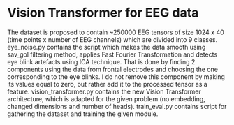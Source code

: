 # Vision Transformer for EEG data

The dataset is proposed to contain ~250000 EEG tensors of size 1024 x 40 (time points x number of EEG channels) which are divided into 9 classes. eye_noise.py contains the script which makes the data smooth using sav_gol filtering method, applies Fast Fourier Transformation and detects eye blink artefacts using ICA technique. That is done by finding 2 components using the data from frontal electrodes and choosing the one corresponding to the eye blinks. I do not remove this component by making its values equal to zero, but rather add it to the processed tensor as a feature. vision_transformer.py contains the new Vision Transformer architecture, which is adapted for the given problem (no embedding, changed dimensions and number of heads). train_eval.py contains script for gathering the dataset and training the given module.   
